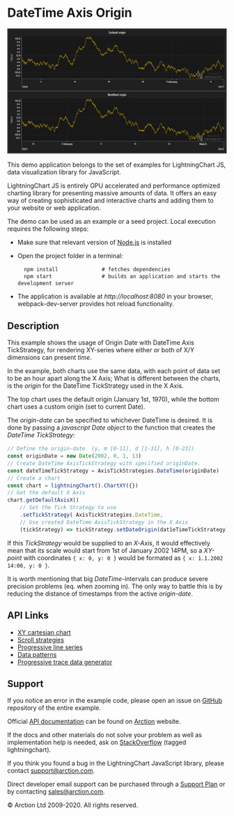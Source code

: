 # DateTime Axis Origin

![DateTime Axis Origin](dateTimeAxisOrigin.png)

This demo application belongs to the set of examples for LightningChart JS, data visualization library for JavaScript.

LightningChart JS is entirely GPU accelerated and performance optimized charting library for presenting massive amounts of data. It offers an easy way of creating sophisticated and interactive charts and adding them to your website or web application.

The demo can be used as an example or a seed project. Local execution requires the following steps:

- Make sure that relevant version of [Node.js](https://nodejs.org/en/download/) is installed
- Open the project folder in a terminal:

        npm install              # fetches dependencies
        npm start                # builds an application and starts the development server

- The application is available at *http://localhost:8080* in your browser, webpack-dev-server provides hot reload functionality.


## Description

This example shows the usage of Origin Date with DateTime Axis TickStrategy, for rendering XY-series where either or both of X/Y dimensions can present *time*.

In the example, both charts use the same data, with each point of data set to be an hour apart along the X Axis; What is different between the charts, is the *origin* for the DateTime TickStrategy used in the X Axis.

The top chart uses the default origin (January 1st, 1970), while the bottom chart uses a custom origin (set to current Date).

The *origin-date* can be specified to whichever DateTime is desired. It is done by passing a *javascript Date object* to the function that creates the *DateTime TickStrategy*:

```javascript
// Define the origin-date. (y, m [0-11], d [1-31], h [0-23])
const originDate = new Date(2002, 0, 1, 13)
// Create DateTime AxisTickStrategy with specified originDate.
const dateTimeTickStrategy = AxisTickStrategies.DateTime(originDate)
// Create a chart
const chart = lightningChart().ChartXY({})
// Get the default X Axis
chart.getDefaultAxisX()
    // Set the Tick Strategy to use
    .setTickStrategy( AxisTickStrategies.DateTime,
    // Use created DateTime AxisTickStrategy in the X Axis
    (tickStrategy) => tickStrategy.setDateOrigin(dat1eTimeTickStrategy) )
```

If this *TickStrategy* would be supplied to an *X-Axis*, it would effectively mean that its scale would start from 1st of January 2002 14PM, so a *XY-point* with coordinates `{ x: 0, y: 0 }` would be formated as `{ x: 1.1.2002 14:00, y: 0 }`.

It is worth mentioning that big *DateTime*-intervals can produce severe precision problems (eq. when zooming in). The only way to battle this is by reducing the distance of timestamps from the active *origin-date*.


## API Links

* [XY cartesian chart]
* [Scroll strategies]
* [Progressive line series]
* [Data patterns]
* [Progressive trace data generator]


## Support

If you notice an error in the example code, please open an issue on [GitHub][0] repository of the entire example.

Official [API documentation][1] can be found on [Arction][2] website.

If the docs and other materials do not solve your problem as well as implementation help is needed, ask on [StackOverflow][3] (tagged lightningchart).

If you think you found a bug in the LightningChart JavaScript library, please contact support@arction.com.

Direct developer email support can be purchased through a [Support Plan][4] or by contacting sales@arction.com.

[0]: https://github.com/Arction/
[1]: https://www.arction.com/lightningchart-js-api-documentation/
[2]: https://www.arction.com
[3]: https://stackoverflow.com/questions/tagged/lightningchart
[4]: https://www.arction.com/support-services/

© Arction Ltd 2009-2020. All rights reserved.


[XY cartesian chart]: https://www.arction.com/lightningchart-js-api-documentation/v2.2.0/classes/chartxy.html
[Scroll strategies]: https://www.arction.com/lightningchart-js-api-documentation/v2.2.0/globals.html#axisscrollstrategies
[Progressive line series]: https://www.arction.com/lightningchart-js-api-documentation/v2.2.0/classes/progressivelineseries.html
[Data patterns]: https://www.arction.com/lightningchart-js-api-documentation/v2.2.0/globals.html#datapatterns
[Progressive trace data generator]: https://arction.github.io/xydata/classes/progressivetracegenerator.html

